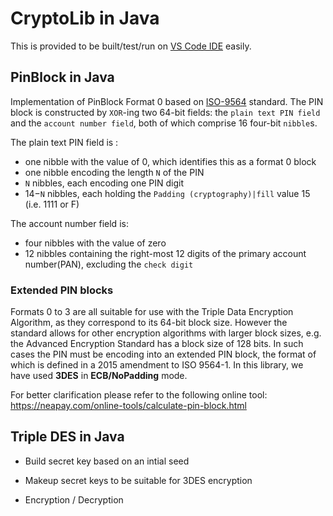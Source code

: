 # CryptoLib in Java

This is provided to be built/test/run on [VS Code IDE](https://code.visualstudio.com/docs/java/java-tutorial) easily.

## PinBlock in Java

Implementation of PinBlock Format 0 based on [ISO-9564](https://en.wikipedia.org/wiki/ISO_9564) standard.
The PIN block is constructed by `XOR`-ing two 64-bit fields: the `plain text PIN field` and the `account number field`,
both of which comprise 16 four-bit `nibble`s.

The plain text PIN field is :

- one nibble with the value of 0, which identifies this as a format 0 block
- one nibble encoding the length `N` of the PIN
- `N` nibbles, each encoding one PIN digit
- 14−`N` nibbles, each holding the `Padding (cryptography)|fill` value 15 (i.e. 1111 or F)

The account number field is:

- four nibbles with the value of zero
- 12 nibbles containing the right-most 12 digits of the primary account number(PAN), excluding the `check digit`

### Extended PIN blocks

Formats 0 to 3 are all suitable for use with the Triple Data Encryption Algorithm, as they correspond to its 64-bit block size. However the standard allows for other encryption algorithms with larger block sizes, e.g. the Advanced Encryption Standard has a block size of 128 bits. In such cases the PIN must be encoding into an extended PIN block, the format of which is defined in a 2015 amendment to ISO 9564-1.
In this library, we have used **3DES** in **ECB/NoPadding** mode.

For better clarification please refer to the following online tool:
https://neapay.com/online-tools/calculate-pin-block.html

## Triple DES in Java

- Build secret key based on an intial seed

- Makeup secret keys to be suitable for 3DES encryption

- Encryption / Decryption
